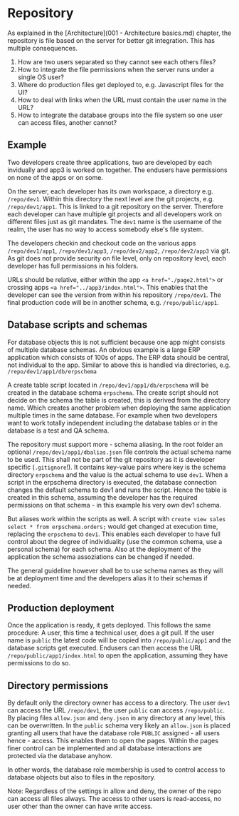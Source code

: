 # Repository

As explained in the [Architecture](001 - Architecture basics.md) chapter, the repository is file based on the server for better git integration.
This has multiple consequences.

1. How are two users separated so they cannot see each others files?
1. How to integrate the file permissions when the server runs under a single OS user?
1. Where do production files get deployed to, e.g. Javascript files for the UI?
1. How to deal with links when the URL must contain the user name in the URL?
1. How to integrate the database groups into the file system so one user can access files, another cannot?

## Example

Two developers create three applications, two are developed by each invidually and app3 is worked on together.
The endusers have permissions on none of the apps or on some.

On the server, each developer has its own workspace, a directory e.g. `/repo/dev1`. Within this directory the next level are the git projects, e.g. `/repo/dev1/app1`. This is linked to a git repository on the server. Therefore each developer can have multiple git projects and all developers work on different files just as git mandates. The `dev1` name is the username of the realm, the user has no way to access somebody else's file system. 

The developers checkin and checkout code on the various apps `/repo/dev1/app1`, `/repo/dev1/app3`, `/repo/dev2/app2`, `/repo/dev2/app3` via git. As git does not provide security on file level, only on repository level, each developer has full permissions in his folders.

URLs should be relative, either within the app `<a href="./page2.html">` or crossing apps `<a href="../app3/index.html">`.
This enables that the developer can see the version from within his repository `/repo/dev1`. The final production code will be in another schema, e.g. `/repo/public/app1`.

## Database scripts and schemas

For database objects this is not sufficient because one app might consists of multiple database schemas. An obvious example is a large ERP application which consists of 100s of apps. The ERP data should be central, not individual to the app. 
Similar to above this is handled via directories, e.g. `/repo/dev1/app1/db/erpschema`

A create table script located in `/repo/dev1/app1/db/erpschema` will be created in the database schema `erpschema`. The create script should not decide on the schema the table is created, this is derived from the directory name.
Which creates another problem when deploying the same application multiple times in the same database. For example when two developers want to work totally independent including the database tables or in the database is a test and QA schema.

The repository must support more - schema aliasing. 
In the root folder an optional `/repo/dev1/app1/dbalias.json` file controls the actual schema name to be used. This shall not be part of the git repository as it is developer specific (`.gitignore`!). 
It contains key-value pairs where key is the schema directory `erpschema` and the value is the actual schema to use `dev1`.
When a script in the erpschema directory is executed, the database connection changes the default schema to dev1 and runs the script.
Hence the table is created in this schema, assuming the developer has the required permissions on that schema - in this example his very own dev1 schema.

But aliases work within the scripts as well. A script with `create view sales select * from erpschema.orders;` would get changed at execution time, replacing the `erpschema` to `dev1`. 
This enables each developer to have full control about the degree of individuality (use the common schema, use a personal schema) for each schema. Also at the deployment of the application the schema assoziations can be changed if needed.

The general guideline however shall be to use schema names as they will be at deployment time and the developers alias it to their schemas if needed.

## Production deployment

Once the application is ready, it gets deployed. This follows the same procedure: A user, this time a technical user, does a git pull. If the user name is `public` the latest code will be copied into `/repo/public/app1` and the database scripts get executed. 
Endusers can then access the URL `/repo/public/app1/index.html` to open the application, assuming they have permissions to do so.

## Directory permissions

By default only the directory owner has access to a directory. The user `dev1` can access the URL `/repo/dev1`, the user `public` can access `/repo/public`. By placing files `allow.json` and `deny.json` in any directory at any level, this can be overwritten. In the `public` schema very likely an `allow.json` is placed granting all users that have the database role `PUBLIC` assigned - all users hence - access. This enables them to open the pages. Within the pages finer control can be implemented and all database interactions are protected via the database anyhow.

In other words, the database role membership is used to control access to database objects but also to files in the repository.

Note: Regardless of the settings in allow and deny, the owner of the repo can access all files always. The access to other users is read-access, no user other than the owner can have write access. 
